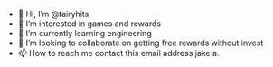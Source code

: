 - 👋 Hi, I’m @tairyhits
- 👀 I’m interested in games and rewards
- 🌱 I’m currently learning engineering
- 💞️ I’m looking to collaborate on getting free rewards without invest
- 📫 How to reach me contact this email address jake a.

<!---
tairyhits/tairyhits is a ✨ special ✨ repository because its `README.md` (this file) appears on your GitHub profile.
You can click the Preview link to take a look at your changes.
--->
